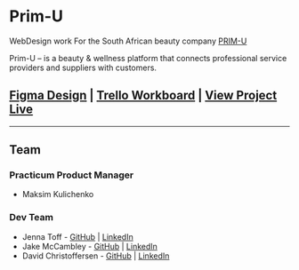 # Prim-U

WebDesign work For the South African beauty company [PRIM-U](https://prim-u.com/)

Prim-U – is a beauty & wellness platform that connects professional
service providers and suppliers with customers.

## [Figma Design](https://www.figma.com/file/gH77rRUrLpBFo2mOggvURm/Prim-U-Present?node-id=61%3A71) | [Trello Workboard](https://trello.com/b/F2H7OJsJ/prim-u) | [View Project Live](https://mccambley.github.io/Prim-U/)

---

## Team

### Practicum Product Manager

- Maksim Kulichenko

### Dev Team

- Jenna Toff - [GitHub](https://github.com/larkceresin) | [LinkedIn](https://www.linkedin.com/in/jenna-toff/)
- Jake McCambley - [GitHub](https://github.com/McCambley) | [LinkedIn](https://www.linkedin.com/in/jakemccambley/)
- David Christoffersen - [GitHub](https://github.com/datvidc) | [LinkedIn](www.linkedin.com/in/davidchristoffersen)
